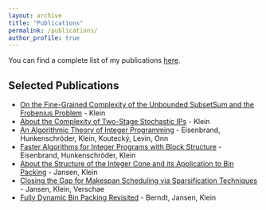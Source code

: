 ```yaml
---
layout: archive
title: "Publications"
permalink: /publications/
author_profile: true
---
```


You can find a complete list of my publications [here](https://kimiklein.github.io/list_publications.pdf).

Selected Publications
---
- [On the Fine-Grained Complexity of the Unbounded SubsetSum and the Frobenius Problem](http://arxiv.org/abs/2108.05581) - Klein
- [About the Complexity of Two-Stage Stochastic IPs](https://arxiv.org/abs/1901.01135) - Klein
- [An Algorithmic Theory of Integer Programming](https://arxiv.org/abs/1904.01361) - Eisenbrand, Hunkenschröder, Klein, Koutecký, Levin, Onn
- [Faster Algorithms for Integer Programs with Block Structure](https://arxiv.org/abs/1802.06289) - Eisenbrand, Hunkenschröder, Klein
- [About the Structure of the Integer Cone and its Application to Bin Packing](https://arxiv.org/abs/1604.07286) - Jansen, Klein
- [Closing the Gap for Makespan Scheduling via Sparsification Techniques](https://arxiv.org/abs/1604.07153) - Jansen, Klein, Verschae
- [Fully Dynamic Bin Packing Revisited](https://arxiv.org/abs/1411.0960) - Berndt, Jansen, Klein

<!-- a normal html comment {% if author.googlescholar %}
  You can also find my articles on <u><a href="{{author.googlescholar}}">my Google Scholar profile</a>.</u>
{% endif %}

{% include base_path %}

{% for post in site.publications reversed %}
  {% include archive-single.html %}
{% endfor %}-->
